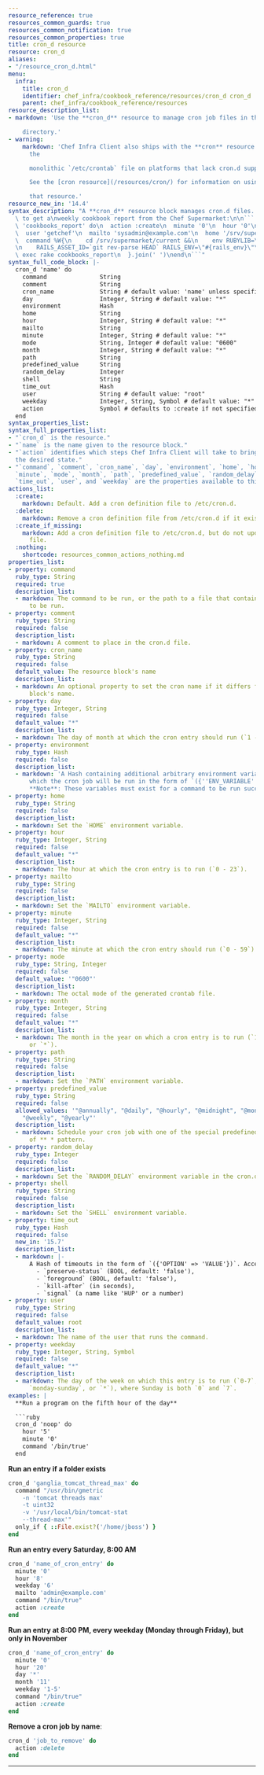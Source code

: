 ```yaml
---
resource_reference: true
resources_common_guards: true
resources_common_notification: true
resources_common_properties: true
title: cron_d resource
resource: cron_d
aliases:
- "/resource_cron_d.html"
menu:
  infra:
    title: cron_d
    identifier: chef_infra/cookbook_reference/resources/cron_d cron_d
    parent: chef_infra/cookbook_reference/resources
resource_description_list:
- markdown: 'Use the **cron_d** resource to manage cron job files in the /etc/cron.d

    directory.'
- warning:
    markdown: 'Chef Infra Client also ships with the **cron** resource for managing
      the

      monolithic `/etc/crontab` file on platforms that lack cron.d support.

      See the [cron resource](/resources/cron/) for information on using

      that resource.'
resource_new_in: '14.4'
syntax_description: "A **cron_d** resource block manages cron.d files. For example,\
  \ to get a\nweekly cookbook report from the Chef Supermarket:\n\n``` ruby\ncron_d\
  \ 'cookbooks_report' do\n  action :create\n  minute '0'\n  hour '0'\n  weekday '1'\n\
  \  user 'getchef'\n  mailto 'sysadmin@example.com'\n  home '/srv/supermarket/shared/system'\n\
  \  command %W{\n    cd /srv/supermarket/current &&\n    env RUBYLIB=\"/srv/supermarket/current/lib\"\
  \n    RAILS_ASSET_ID=`git rev-parse HEAD` RAILS_ENV=\"#{rails_env}\"\n    bundle\
  \ exec rake cookbooks_report\n  }.join(' ')\nend\n```"
syntax_full_code_block: |-
  cron_d 'name' do
    command               String
    comment               String
    cron_name             String # default value: 'name' unless specified
    day                   Integer, String # default value: "*"
    environment           Hash
    home                  String
    hour                  Integer, String # default value: "*"
    mailto                String
    minute                Integer, String # default value: "*"
    mode                  String, Integer # default value: "0600"
    month                 Integer, String # default value: "*"
    path                  String
    predefined_value      String
    random_delay          Integer
    shell                 String
    time_out              Hash
    user                  String # default value: "root"
    weekday               Integer, String, Symbol # default value: "*"
    action                Symbol # defaults to :create if not specified
  end
syntax_properties_list: 
syntax_full_properties_list:
- "`cron_d` is the resource."
- "`name` is the name given to the resource block."
- "`action` identifies which steps Chef Infra Client will take to bring the node into
  the desired state."
- "`command`, `comment`, `cron_name`, `day`, `environment`, `home`, `hour`, `mailto`,
  `minute`, `mode`, `month`, `path`, `predefined_value`, `random_delay`, `shell`,
  `time_out`, `user`, and `weekday` are the properties available to this resource."
actions_list:
  :create:
    markdown: Default. Add a cron definition file to /etc/cron.d.
  :delete:
    markdown: Remove a cron definition file from /etc/cron.d if it exists.
  :create_if_missing:
    markdown: Add a cron definition file to /etc/cron.d, but do not update an existing
      file.
  :nothing:
    shortcode: resources_common_actions_nothing.md
properties_list:
- property: command
  ruby_type: String
  required: true
  description_list:
  - markdown: The command to be run, or the path to a file that contains the command
      to be run.
- property: comment
  ruby_type: String
  required: false
  description_list:
  - markdown: A comment to place in the cron.d file.
- property: cron_name
  ruby_type: String
  required: false
  default_value: The resource block's name
  description_list:
  - markdown: An optional property to set the cron name if it differs from the resource
      block's name.
- property: day
  ruby_type: Integer, String
  required: false
  default_value: "*"
  description_list:
  - markdown: The day of month at which the cron entry should run (`1 - 31`).
- property: environment
  ruby_type: Hash
  required: false
  description_list:
  - markdown: 'A Hash containing additional arbitrary environment variables under
      which the cron job will be run in the form of `({''ENV_VARIABLE'' => ''VALUE''})`.
      **Note**: These variables must exist for a command to be run successfully.'
- property: home
  ruby_type: String
  required: false
  description_list:
  - markdown: Set the `HOME` environment variable.
- property: hour
  ruby_type: Integer, String
  required: false
  default_value: "*"
  description_list:
  - markdown: The hour at which the cron entry is to run (`0 - 23`).
- property: mailto
  ruby_type: String
  required: false
  description_list:
  - markdown: Set the `MAILTO` environment variable.
- property: minute
  ruby_type: Integer, String
  required: false
  default_value: "*"
  description_list:
  - markdown: The minute at which the cron entry should run (`0 - 59`).
- property: mode
  ruby_type: String, Integer
  required: false
  default_value: '"0600"'
  description_list:
  - markdown: The octal mode of the generated crontab file.
- property: month
  ruby_type: Integer, String
  required: false
  default_value: "*"
  description_list:
  - markdown: The month in the year on which a cron entry is to run (`1 - 12`, `jan-dec`,
      or `*`).
- property: path
  ruby_type: String
  required: false
  description_list:
  - markdown: Set the `PATH` environment variable.
- property: predefined_value
  ruby_type: String
  required: false
  allowed_values: '"@annually", "@daily", "@hourly", "@midnight", "@monthly", "@reboot",
    "@weekly", "@yearly"'
  description_list:
  - markdown: Schedule your cron job with one of the special predefined value instead
      of ** * pattern.
- property: random_delay
  ruby_type: Integer
  required: false
  description_list:
  - markdown: Set the `RANDOM_DELAY` environment variable in the cron.d file.
- property: shell
  ruby_type: String
  required: false
  description_list:
  - markdown: Set the `SHELL` environment variable.
- property: time_out
  ruby_type: Hash
  required: false
  new_in: '15.7'
  description_list:
  - markdown: |-
      A Hash of timeouts in the form of `({'OPTION' => 'VALUE'})`. Accepted valid options are:
        - `preserve-status` (BOOL, default: 'false'),
        - `foreground` (BOOL, default: 'false'),
        - `kill-after` (in seconds),
        - `signal` (a name like 'HUP' or a number)
- property: user
  ruby_type: String
  required: false
  default_value: root
  description_list:
  - markdown: The name of the user that runs the command.
- property: weekday
  ruby_type: Integer, String, Symbol
  required: false
  default_value: "*"
  description_list:
  - markdown: The day of the week on which this entry is to run (`0-7`, `mon-sun`,
      `monday-sunday`, or `*`), where Sunday is both `0` and `7`.
examples: |
  **Run a program on the fifth hour of the day**

  ```ruby
  cron_d 'noop' do
    hour '5'
    minute '0'
    command '/bin/true'
  end
  ```

  **Run an entry if a folder exists**

  ```ruby
  cron_d 'ganglia_tomcat_thread_max' do
    command "/usr/bin/gmetric
      -n 'tomcat threads max'
      -t uint32
      -v '/usr/local/bin/tomcat-stat
      --thread-max'"
    only_if { ::File.exist?('/home/jboss') }
  end
  ```

  **Run an entry every Saturday, 8:00 AM**

  ```ruby
  cron_d 'name_of_cron_entry' do
    minute '0'
    hour '8'
    weekday '6'
    mailto 'admin@example.com'
    command "/bin/true"
    action :create
  end
  ```

  **Run an entry at 8:00 PM, every weekday (Monday through Friday), but only in November**

  ```ruby
  cron_d 'name_of_cron_entry' do
    minute '0'
    hour '20'
    day '*'
    month '11'
    weekday '1-5'
    command "/bin/true"
    action :create
  end
  ```

  **Remove a cron job by name**:

  ```ruby
  cron_d 'job_to_remove' do
    action :delete
  end
  ```
---
```

